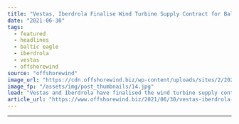 ```yaml
---
title: "Vestas, Iberdrola Finalise Wind Turbine Supply Contract for Baltic Eagle OWF"
date: "2021-06-30"
tags: 
  - featured
  - headlines
  - baltic eagle
  - iberdrola
  - vestas
  - offshorewind
source: "offshorewind"
image_url: "https://cdn.offshorewind.biz/wp-content/uploads/sites/2/2021/02/24111004/Marine-Surveys-Start-on-3.4-GW-Wind-Farm-Offshore-Vietnam.jpg"
image_fp: "/assets/img/post_thumbnails/14.jpg"
lead: "Vestas and Iberdrola have finalised the wind turbine supply contract for the Baltic Eagle"
article_url: "https://www.offshorewind.biz/2021/06/30/vestas-iberdrola-finalise-wind-turbine-supply-contract-for-baltic-eagle-owf/"
---
```


---
